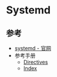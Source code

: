 # Systemd

## 参考

* [systemd - 官网](https://systemd.io/)
* 参考手册
  * [Directives](https://www.freedesktop.org/software/systemd/man/systemd.directives.html)
  * [Index](https://www.freedesktop.org/software/systemd/man/)

